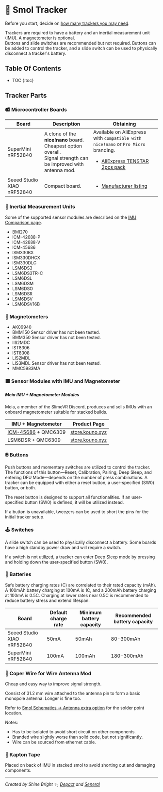 <link rel="stylesheet" href="assets/css/smol-slimes.css">

# 🏃 Smol Tracker

Before you start, decide on [how many trackers you may need](../../slimevr101.md#how-many-trackers-do-you-need).

Trackers are required to have a battery and an inertial measurement unit (IMU). A magnetometer is optional.\
Buttons and slide switches are recommended but not required. Buttons can be added to control the tracker, and a slide switch can be used to physically disconnect a tracker's battery.

## Table Of Contents

- TOC
  {:toc}

## Tracker Parts

### 📻 Microcontroller Boards

<div class="table-wrapper">
  <table>
    <thead>
      <tr>
        <th>Board</th>
        <th>Description</th>
        <th>Obtaining</th>
      </tr>
    </thead>
    <tbody>
      <tr>
        <td>
          <span id="SuperMini"> SuperMini nRF52840 </span>
        </td>
        <td>
          A clone of the <strong>nice!nano</strong> board. Cheapest option
          overall. <br />
          Signal strength can be improved with antenna mod.
        </td>
        <td>
          Available on AliExpress with
          <code>compatible with nice!nano</code> or
          <code>Pro Micro</code> branding.
          <ul>
            <li>
              <a href="https://pl.aliexpress.com/item/1005007738886550.html">
                AliExpress TENSTAR 2pcs pack
              </a>
            </li>
          </ul>
        </td>
      </tr>
      <tr>
        <td>
          <span id="XIAO"> Seeed Studio XIAO nRF52840 </span>
        </td>
        <td>Compact board.</td>
        <td>
          <ul>
            <li>
              <a href="https://www.seeedstudio.com/Seeed-XIAO-BLE-nRF52840-p-5201.html">
                Manufacturer listing
              </a>
            </li>
          </ul>
        </td>
      </tr>
    </tbody>
  </table>
</div>

### 🧭 Inertial Measurement Units

Some of the supported sensor modules are described on the [IMU Comparison page](../imu-comparison.md).

- BMI270
- ICM-42688-P
- ICM-42688-V
- ICM-45686
- ISM330BX
- ISM330DHCX
- ISM330DLC
- LSM6DS3
- LSM6DS3TR-C
- LSM6DSL
- LSM6DSM
- LSM6DSO
- LSM6DSR
- LSM6DSV
- LSM6DSV16B

### 🧲 Magnetometers

- AK09940
- <div class="tooltip-text-container">BMM150
   <span class="tooltip-text">Sensor driver has not been tested.</span>
  </div>
- <div class="tooltip-text-container">BMM350
   <span class="tooltip-text">Sensor driver has not been tested.</span>
  </div>
- IIS2MDC
- IST8306
- IST8308
- LIS2MDL
- <div class="tooltip-text-container">LIS3MDL
   <span class="tooltip-text">Sensor driver has not been tested.</span>
  </div>
- MMC5983MA

### 🟩 Sensor Modules with IMU and Magnetometer

##### Meia IMU + Magnetometer Modules

Meia, a member of the SlimeVR Discord, produces and sells IMUs with an onboard magnetometer suitable for stacked builds.

<div class="table-wrapper">
    <table>
        <thead>
            <tr>
                <th>IMU + Magnetometer</th>
                <th>Product Page</th>
            </tr>
        </thead>
        <tbody>
            <tr>
                <td>
                    <a href="../imu-comparison.md#ICM-45686">ICM-45686</a> +
                    QMC6309
                </td>
                <td>
                    <a href="https://store.kouno.xyz/products/icm-45686-qmc6309-module">
                        store.kouno.xyz
                    </a>
                </td>
            </tr>
            <tr>
                <td>LSM6DSR + QMC6309</td>
                <td>
                    <a href="https://store.kouno.xyz/products/lsm6dsr-qmc6309-module">
                        store.kouno.xyz
                    </a>
                </td>
            </tr>
        </tbody>
    </table>
</div>

### 🖲️ Buttons

Push buttons and momentary switches are utilized to control the tracker. The functions of this button—Reset, Calibration, Pairing, Deep Sleep, and entering DFU Mode—depends on the number of press combinations. A tracker can be equipped with either a reset button, a user-specified (SW0) button, or both.

The reset button is designed to support all functionalities. If an user-specified button (SW0) is defined, it will be utilized instead.

If a button is unavailable, tweezers can be used to short the pins for the initial tracker setup.

### 🕹️ Switches

A slide switch can be used to physically disconnect a battery. Some boards have a high standby power draw and will require a switch.

If a switch is not utilized, a tracker can enter Deep Sleep mode by pressing and holding down the user-specified button (SW0).

### 🔋 Batteries

Safe battery charging rates (C) are correlated to their rated capacity (mAh). A 100mAh battery charging at 100mA is 1C, and a 200mAh battery charging at 100mA is 0.5C. Charging at lower rates near 0.5C is recommended to reduce battery stress and extend lifespan.

| Board                      | Default charge rate | Minimum battery capacity | Recommended battery capacity |
| -------------------------- | ------------------- | ------------------------ | ---------------------------- |
| Seeed Studio XIAO nRF52840 | 50mA                | 50mAh                    | 80-300mAh                    |
| SuperMini nRF52840         | 100mA               | 100mAh                   | 180-300mAh                   |

### 📶 Coper Wire for Wire Antenna Mod

Cheap and easy way to improve signal strength. 

Consist of 31.2 mm wire attached to the antenna pin to form a basic monopole antenna. Longer is fine too.

Refer to <a href="./smol-tracker-schematics.md">Smol Schematics -> Antenna extra option</a> for the solder point location.

Notes:
- Has to be isolated to avoid short circuit on other components.
- Branded wire slightly worse than solid code, but not significantly.
- Wire can be sourced from ethernet cable.

### 📏 Kapton Tape

Placed on back of IMU in stacked smol to avoid shorting out and damaging components.

<hr/>

*Created by Shine Bright ✨, [Depact](https://github.com/Depact) and [Seneral](https://github.com/Seneral)*
